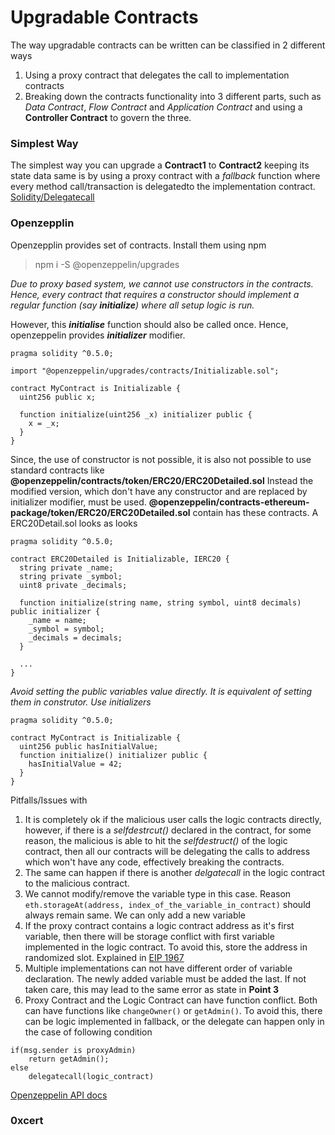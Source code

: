 # Upgradable Contracts

The way upgradable contracts can be written can be classified in 2 different ways

1. Using a proxy contract that delegates the call to implementation contracts
2. Breaking down the contracts functionality into 3 different parts, such as *Data Contract*, *Flow Contract* and *Application Contract* and using a **Controller Contract** to govern the three. 


### Simplest Way

The simplest way you can upgrade a **Contract1** to **Contract2** keeping its state data same is by using a proxy contract with a *fallback* function where every method call/transaction is delegatedto the implementation contract. [Solidity/Delegatecall](https://solidity.readthedocs.io/en/v0.6.1/introduction-to-smart-contracts.html#delegatecall-callcode-and-libraries)

### Openzepplin

Openzepplin provides set of contracts. Install them using npm

> npm i -S @openzeppelin/upgrades

*Due to proxy based system, we cannot use constructors in the contracts. Hence, every contract that requires a constructor should implement a regular function (say **initialize**) where all setup logic is run.*

However, this ***initialise*** function should also be called once. Hence, openzeppelin provides ***initializer*** modifier.

``` 
pragma solidity ^0.5.0;

import "@openzeppelin/upgrades/contracts/Initializable.sol";

contract MyContract is Initializable {
  uint256 public x;

  function initialize(uint256 _x) initializer public {
    x = _x;
  }
}
```

Since, the use of constructor is not possible, it is also not possible to use standard contracts like **@openzeppelin/contracts/token/ERC20/ERC20Detailed.sol** Instead the modified version, which don't have any constructor and are replaced by initializer modifier, must be used. **@openzeppelin/contracts-ethereum-package/token/ERC20/ERC20Detailed.sol** contain has these contracts. A ERC20Detail.sol looks as looks
```
pragma solidity ^0.5.0;

contract ERC20Detailed is Initializable, IERC20 {
  string private _name;
  string private _symbol;
  uint8 private _decimals;

  function initialize(string name, string symbol, uint8 decimals) public initializer {
    _name = name;
    _symbol = symbol;
    _decimals = decimals;
  }

  ...
}
```

*Avoid setting the public variables value directly. It is equivalent of setting them in construtor. Use initializers*

```
pragma solidity ^0.5.0;

contract MyContract is Initializable {
  uint256 public hasInitialValue;
  function initialize() initializer public {
    hasInitialValue = 42;
  }
}
```

Pitfalls/Issues with

1.  It is completely ok if the malicious user calls the logic contracts directly, however, if there is a *selfdestrcut()* declared in the contract, for some reason, the malicious is able to hit the *selfdestruct()* of the logic contract, then all our contracts will be delegating the calls to address which won't have any code, effectively breaking the contracts.
2. The same can happen if there is another *delgatecall* in the logic contract to the malicious contract.
3. We cannot modify/remove the variable type in this case. Reason `eth.storageAt(address, index_of_the_variable_in_contract)` should always remain same. We can only add a new variable
4. If the proxy contract contains a logic contract address as it's first variable, then there will be storage conflict with first variable implemented in the logic contract. To avoid this, store the address in randomized slot. Explained in [EIP 1967](https://eips.ethereum.org/EIPS/eip-1967)
5. Multiple implementations can not have different order of variable declaration. The newly added variable must be added the last. If not taken care, this may lead to the same error as state in **Point 3**
6. Proxy Contract and the Logic Contract can have function conflict. Both can have functions like `changeOwner()` or `getAdmin()`. To avoid this, there can be logic implemented in fallback, or the delegate can happen only in the case of following condition

```
if(msg.sender is proxyAdmin)
    return getAdmin();
else
    delegatecall(logic_contract)
```

[Openzeppelin API docs](https://docs.openzeppelin.com/upgrades/2.8/api)

### 0xcert
